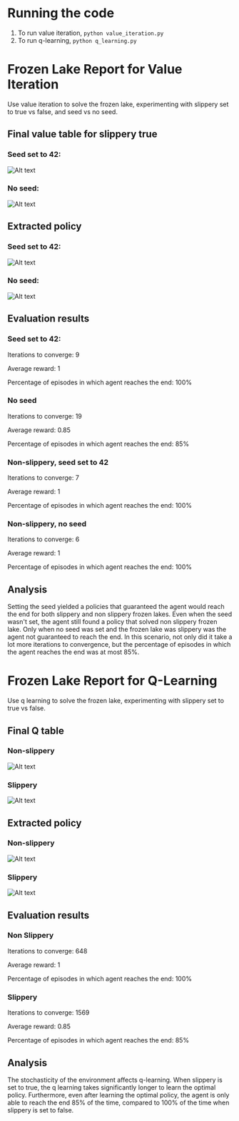 # Running the code

1. To run value iteration, `python value_iteration.py`
2. To run q-learning, `python q_learning.py`

# Frozen Lake Report for Value Iteration

Use value iteration to solve the frozen lake, experimenting with slippery set to true vs false, and seed vs no seed.

## Final value table for slippery true

### Seed set to 42:

![Alt text](image.png)

### No seed:

![Alt text](image-1.png)

## Extracted policy

### Seed set to 42:

![Alt text](image-2.png)

### No seed:

![Alt text](image-3.png)

## Evaluation results

### Seed set to 42:

Iterations to converge: 9

Average reward: 1

Percentage of episodes in which agent reaches the end: 100%

### No seed

Iterations to converge: 19

Average reward: 0.85

Percentage of episodes in which agent reaches the end: 85%

### Non-slippery, seed set to 42

Iterations to converge: 7

Average reward: 1

Percentage of episodes in which agent reaches the end: 100%

### Non-slippery, no seed

Iterations to converge: 6

Average reward: 1

Percentage of episodes in which agent reaches the end: 100%

## Analysis

Setting the seed yielded a policies that guaranteed the agent would reach the end for both slippery and non slippery frozen lakes. Even when the seed wasn't set, the agent still found a policy that solved non slippery frozen lake. Only when no seed was set and the frozen lake was slippery was the agent not guaranteed to reach the end. In this scenario, not only did it take a lot more iterations to convergence, but the percentage of episodes in which the agent reaches the end was at most 85%.


# Frozen Lake Report for Q-Learning

Use q learning to solve the frozen lake, experimenting with slippery set to true vs false.

## Final Q table

### Non-slippery

![Alt text](image-4.png)

### Slippery

![Alt text](image-6.png)

## Extracted policy

### Non-slippery

![Alt text](image-5.png)

### Slippery

![Alt text](image-7.png)

## Evaluation results

### Non Slippery

Iterations to converge: 648

Average reward: 1

Percentage of episodes in which agent reaches the end: 100%

### Slippery

Iterations to converge: 1569

Average reward: 0.85

Percentage of episodes in which agent reaches the end: 85%

## Analysis

The stochasticity of the environment affects q-learning. When slippery is set to true, the q learning takes significantly longer to learn the optimal policy. Furthermore, even after learning the optimal policy, the agent is only able to reach the end 85% of the time, compared to 100% of the time when slippery is set to false. 